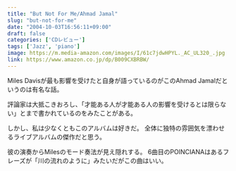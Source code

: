 ```yaml
---
title: "But Not For Me/Ahmad Jamal"
slug: "but-not-for-me"
date: "2004-10-03T16:56:11+09:00"
draft: false
categories: ['CDレビュー']
tags: ['Jazz', 'piano']
image: https://m.media-amazon.com/images/I/61c7jdwHPYL._AC_UL320_.jpg
link: https://www.amazon.co.jp/dp/B009CXBRBW/
---
```

Miles Davisが最も影響を受けたと自身が語っているのがこのAhmad Jamalだというのは有名な話。 
<!--more-->
評論家は大抵こきおろし、「才能ある人が才能ある人の影響を受けるとは限らない」とまで書かれているのをみたことがある。

しかし、私は少なくともこのアルバムは好きだ。 全体に独特の雰囲気を漂わせるライブアルバムの傑作だと思う。 

彼の演奏からMilesのモード奏法が見え隠れする。 6曲目のPOINCIANAはあるフレーズが「川の流れのように」みたいだがこの曲はいい。
